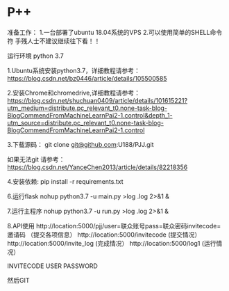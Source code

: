 # P++

准备工作：
1.一台部署了ubuntu 18.04系统的VPS
2.可以使用简单的SHELL命令符
手残人士不建议继续往下看！！

运行环境
python 3.7

1.Ubuntu系统安装python3.7，详细教程请参考：
https://blog.csdn.net/bz0446/article/details/105500585

2.安装Chrome和chromedrive,详细教程请参考：
https://blog.csdn.net/shuchuan0409/article/details/101615221?utm_medium=distribute.pc_relevant_t0.none-task-blog-BlogCommendFromMachineLearnPai2-1.control&depth_1-utm_source=distribute.pc_relevant_t0.none-task-blog-BlogCommendFromMachineLearnPai2-1.control

3.下载源码：
git clone git@github.com:U188/PJJ.git

如果无法git  请参考：https://blog.csdn.net/YanceChen2013/article/details/82218356

4.安装依赖:
pip install -r requirements.txt

6.运行flask
nohup python3.7 -u main.py >log .log 2>&1 &


7.运行主程序
nohup python3.7 -u run.py >log .log 2>&1 &


8.API使用
http://location:5000/pjj/user=联众账号pass=联众密码invitecode=邀请码   （提交各项信息）
http://location:5000/invitecode    (提交情况）
http://location:5000/invite_log    (完成情况）
http://location:5000/log1          (运行情况）


INVITECODE
USER
PASSWORD





然后GIT
